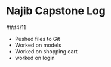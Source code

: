 # Najib Capstone Log

###4/11
- Pushed files to Git
- Worked on models 
- Worked on shopping cart
- worked on login